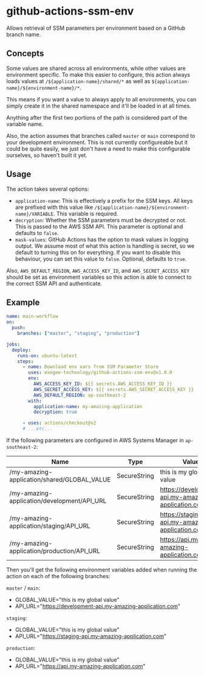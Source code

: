 # github-actions-ssm-env
Allows retrieval of SSM parameters per environment based on a GitHub branch name.

## Concepts

Some values are shared across all environments, while other values are environment specific. To make this easier to configure, this action always loads values at `/${application-name}/shared/*` as well as `${application-name}/${environment-name}/*`.

This means if you want a value to always apply to all environments, you can simply create it in the shared namespace and it'll be loaded in at all times.

Anything after the first two portions of the path is considered part of the variable name.

Also, the action assumes that branches called `master` or `main` correspond to your development environment. This is not currently configureable but it could be quite easily, we just don't have a need to make this configurable ourselves, so haven't built it yet.

## Usage
The action takes several options:

- `application-name`: This is effectively a prefix for the SSM keys. All keys are prefixed with this value like `/${application-name}/${environment-name}/VARIABLE`. This variable is required.
- `decryption`: Whether the SSM parameters must be decrypted or not. This is passed to the AWS SSM API. This parameter is optional and defaults to `false`.
- `mask-values`: GitHub Actions has the option to mask values in logging output. We assume most of what this action is handling is secret, so we default to turning this on for everything. If you want to disable this behaviour, you can set this value to `false`. Optional, defaults to `true`.

Also, `AWS_DEFAULT_REGION`, `AWS_ACCESS_KEY_ID`, and `AWS_SECRET_ACCESS_KEY` should be set as environment variables so this action is able to connect to the correct SSM API and authenticate.

## Example

```yaml
name: main-workflow
on:
  push:
    branches: ["master", "staging", "production"]

jobs:
  deploy:
    runs-on: ubuntu-latest
    steps:
      - name: Download env vars from SSM Parameter Store
        uses: exogee-technology/github-actions-ssm-env@v1.0.0
        env:
          AWS_ACCESS_KEY_ID: ${{ secrets.AWS_ACCESS_KEY_ID }}
          AWS_SECRET_ACCESS_KEY: ${{ secrets.AWS_SECRET_ACCESS_KEY }}
          AWS_DEFAULT_REGION: ap-southeast-2
        with:
          application-name: my-amazing-application
          decryption: true

      - uses: actions/checkout@v2
      # ...etc...
```

If the following parameters are configured in AWS Systems Manager in `ap-southeast-2`:

| Name                                        | Type         | Value                                              |
|---------------------------------------------|--------------|----------------------------------------------------|
| /my-amazing-application/shared/GLOBAL_VALUE | SecureString | this is my global value                            |
| /my-amazing-application/development/API_URL | SecureString | https://development-api.my-amazing-application.com |
| /my-amazing-application/staging/API_URL     | SecureString | https://staging-api.my-amazing-application.com     |
| /my-amazing-application/production/API_URL  | SecureString | https://api.my-amazing-application.com             |

Then you'll get the following environment variables added when running the action on each of the following branches:

`master` / `main`:
- GLOBAL_VALUE="this is my global value"
- API_URL="https://development-api.my-amazing-application.com"

`staging`:
- GLOBAL_VALUE="this is my global value"
- API_URL="https://staging-api.my-amazing-application.com"

`production`:
- GLOBAL_VALUE="this is my global value"
- API_URL="https://api.my-amazing-application.com"
